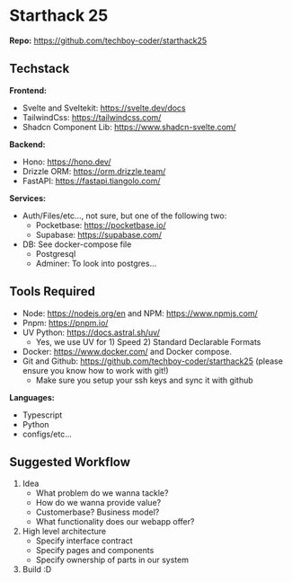 # Starthack 25

**Repo:** https://github.com/techboy-coder/starthack25

## Techstack

**Frontend:**
- Svelte and Sveltekit: https://svelte.dev/docs
- TailwindCss: https://tailwindcss.com/
- Shadcn Component Lib: https://www.shadcn-svelte.com/

**Backend:**
- Hono: https://hono.dev/
- Drizzle ORM: https://orm.drizzle.team/
- FastAPI: https://fastapi.tiangolo.com/

**Services:**
- Auth/Files/etc..., not sure, but one of the following two:
    - Pocketbase: https://pocketbase.io/
    - Supabase: https://supabase.com/
- DB: See docker-compose file
    - Postgresql
    - Adminer: To look into postgres...

## Tools Required

- Node: https://nodejs.org/en and NPM: https://www.npmjs.com/
- Pnpm: https://pnpm.io/
- UV Python: https://docs.astral.sh/uv/
    - Yes, we use UV for 1) Speed 2) Standard Declarable Formats
- Docker: https://www.docker.com/ and Docker compose.
- Git and Github: https://github.com/techboy-coder/starthack25 (please ensure you know how to work with git!)
    - Make sure you setup your ssh keys and sync it with github

**Languages:**
- Typescript
- Python
- configs/etc...

## Suggested Workflow

1. Idea
    - What problem do we wanna tackle?
    - How do we wanna provide value?
    - Customerbase? Business model?
    - What functionality does our webapp offer?
2. High level architecture
    - Specify interface contract
    - Specify pages and components
    - Specify ownership of parts in our system
3. Build :D

